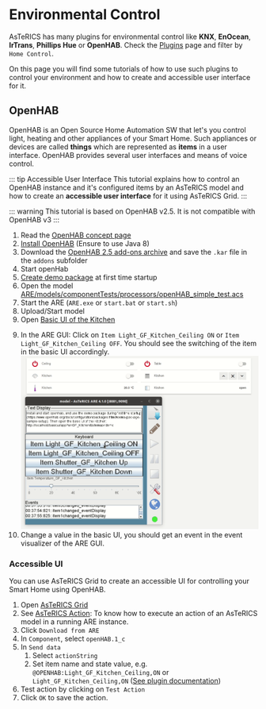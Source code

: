 # Environmental Control

AsTeRICS has many plugins for environmental control like **KNX**, **EnOcean**, **IrTrans**, **Phillips Hue** or **OpenHAB**. Check the [Plugins](/plugins/) page and filter by ```Home Control```.

On this page you will find some tutorials of how to use such plugins to control your environment and how to create and accessible user interface for it.

## OpenHAB

OpenHAB is an Open Source Home Automation SW that let's you control light, heating and other appliances of your Smart Home. Such appliances or devices are called **things** which are represented as **items** in a user interface. OpenHAB provides several user interfaces and means of voice control.

<!-- ![Screenshot: openHAB demo with different options (./light, heating, temperature, ...)](/plugins/processors/img/openhab_overview.png "Screenshot: openHAB demo with different options (light, heating, temperature, ...)") -->

::: tip Accessible User Interface
This tutorial explains how to control an OpenHAB instance and it's configured items by an AsTeRICS model and how to create an **accessible user interface** for it using AsTeRICS Grid.
:::

::: warning
This tutorial is based on OpenHAB v2.5. It is not compatible with OpenHAB v3
:::

1. Read the [OpenHAB concept page](https://v2.openhab.org/v2.5/docs/concepts/)
2. [Install OpenHAB](https://v2.openhab.org/download/) (Ensure to use Java 8)
3. Download the [OpenHAB 2.5 add-ons archive](https://openhab.jfrog.io/artifactory/libs-release-local/org/openhab/distro/openhab-addons/2.5.12/openhab-addons-2.5.12.kar) and save the ```.kar``` file in the ```addons``` subfolder
4. Start openHab
5. [Create demo package](https://v2.openhab.org/v2.5/docs/configuration/packages.html#demo-package-sample-setup) at first time startup
6. Open the model [ARE/models/componentTests/processors/openHAB_simple_test.acs](http://webacs.asterics.eu/?areBaseURI=https://127.0.0.1:8083&openFile=https://raw.githubusercontent.com/asterics/AsTeRICS/master/bin/ARE/models/componentTests/processors/openHAB_simple_test.acs)
7. Start the ARE (```ARE.exe``` or ```start.bat``` or ```start.sh```)
8. Upload/Start model
9. Open [Basic UI of the Kitchen](http://localhost:8080/basicui/app?w=GF_Kitchen&sitemap=demo)
<!-- ![Screenshot: OpenHAB Basic UI of Kitchen, showing light and roller shutter items](./img/openhab-basic-ui-kitchen.png) -->
9. In the ARE GUI: Click on ```Item Light_GF_Kitchen_Ceiling ON``` or ```Item Light_GF_Kitchen_Ceiling OFF```. You should see the switching of the item in the basic UI accordingly.
    ![Screenshot: OpenHAB Basic UI of Kitchen and ARE GUI with buttons to control OpenHAB items. Animation showing light and roller shutter items switched on and off and the temperature slider changing the temperature](./img/openhab-show-synced-control.gif)
10. Change a value in the basic UI, you should get an event in the event visualizer of the ARE GUI.

### Accessible UI

You can use AsTeRICS Grid to create an accessible UI for controlling your Smart Home using OpenHAB.

1. Open [AsTeRICS Grid](https://grid.asterics.eu)
2. See [AsTeRICS Action](../../manuals/asterics-grid/05_actions.html#asterics-action): To know how to execute an action of an AsTeRICS model in a running ARE instance.
3. Click ```Download from ARE```
4. In ```Component```, select ```openHAB.1_c```
5. In ```Send data```
   1. Select ```actionString```
   2. Set item name and state value, e.g. ```@OPENHAB:Light_GF_Kitchen_Ceiling,ON``` or ```Light_GF_Kitchen_Ceiling,ON``` ([See plugin documentation](../../plugins/processors/OpenHAB.html#input-port-description))
6. Test action by clicking on ```Test Action```
7. Click ```OK``` to save the action.

<!--
## KNX

## Enocean

## IrTrans

-->
